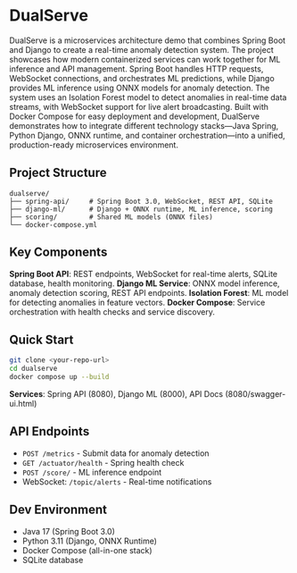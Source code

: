 # DualServe

DualServe is a microservices architecture demo that combines Spring Boot and Django to create a real-time anomaly detection system. The project showcases how modern containerized services can work together for ML inference and API management. Spring Boot handles HTTP requests, WebSocket connections, and orchestrates ML predictions, while Django provides ML inference using ONNX models for anomaly detection. The system uses an Isolation Forest model to detect anomalies in real-time data streams, with WebSocket support for live alert broadcasting. Built with Docker Compose for easy deployment and development, DualServe demonstrates how to integrate different technology stacks—Java Spring, Python Django, ONNX runtime, and container orchestration—into a unified, production-ready microservices environment.

## Project Structure
```
dualserve/
├── spring-api/     # Spring Boot 3.0, WebSocket, REST API, SQLite
├── django-ml/      # Django + ONNX runtime, ML inference, scoring
├── scoring/        # Shared ML models (ONNX files)
└── docker-compose.yml
```

## Key Components
**Spring Boot API**: REST endpoints, WebSocket for real-time alerts, SQLite database, health monitoring.
**Django ML Service**: ONNX model inference, anomaly detection scoring, REST API endpoints.
**Isolation Forest**: ML model for detecting anomalies in feature vectors.
**Docker Compose**: Service orchestration with health checks and service discovery.

## Quick Start
```bash
git clone <your-repo-url>
cd dualserve
docker compose up --build
```

**Services**: Spring API (8080), Django ML (8000), API Docs (8080/swagger-ui.html)

## API Endpoints
- `POST /metrics` - Submit data for anomaly detection
- `GET /actuator/health` - Spring health check
- `POST /score/` - ML inference endpoint
- WebSocket: `/topic/alerts` - Real-time notifications

## Dev Environment
- Java 17 (Spring Boot 3.0)
- Python 3.11 (Django, ONNX Runtime)
- Docker Compose (all-in-one stack)
- SQLite database 